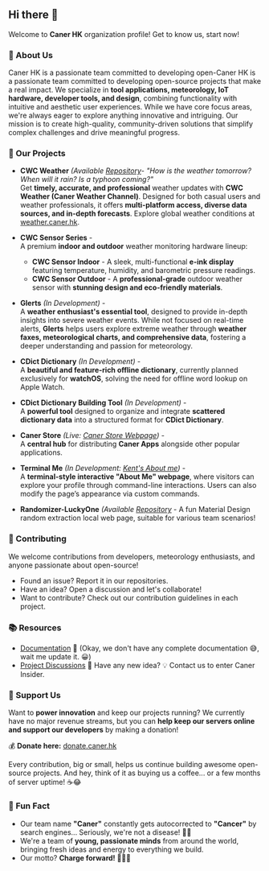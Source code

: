 ## Hi there 👋  
Welcome to **Caner HK** organization profile! Get to know us, start now!

### 🚀 About Us  
Caner HK is a passionate team committed to developing open-Caner HK is a passionate team committed to developing open-source projects that make a real impact. We specialize in **tool applications, meteorology, IoT hardware, developer tools, and design**, combining functionality with intuitive and aesthetic user experiences. While we have core focus areas, we're always eager to explore anything innovative and intriguing. Our mission is to create high-quality, community-driven solutions that simplify complex challenges and drive meaningful progress.

### 🌟 Our Projects  

- **CWC Weather** *(Available [Repository](https://github.com/CWC-Caner-Weather-Channel)*- *"How is the weather tomorrow? When will it rain? Is a typhoon coming?"*  
  Get **timely, accurate, and professional** weather updates with **CWC Weather (Caner Weather Channel)**. Designed for both casual users and weather professionals, it offers **multi-platform access, diverse data sources, and in-depth forecasts**. Explore global weather conditions at [weather.caner.hk](https://weather.caner.hk).  

- **CWC Sensor Series** -  
  A premium **indoor and outdoor** weather monitoring hardware lineup:  
  - **CWC Sensor Indoor** - A sleek, multi-functional **e-ink display** featuring temperature, humidity, and barometric pressure readings.  
  - **CWC Sensor Outdoor** - A **professional-grade** outdoor weather sensor with **stunning design and eco-friendly materials**.  

- **Glerts** *(In Development)* -  
  A **weather enthusiast's essential tool**, designed to provide in-depth insights into severe weather events. While not focused on real-time alerts, **Glerts** helps users explore extreme weather through **weather faxes, meteorological charts, and comprehensive data**, fostering a deeper understanding and passion for meteorology.

- **CDict Dictionary** *(In Development)* -  
  A **beautiful and feature-rich offline dictionary**, currently planned exclusively for **watchOS**, solving the need for offline word lookup on Apple Watch.  

- **CDict Dictionary Building Tool** *(In Development)* -  
  A **powerful tool** designed to organize and integrate **scattered dictionary data** into a structured format for **CDict Dictionary**.  

- **Caner Store** *(Live: [Caner Store Webpage](https://store.caner.hk))* -  
  A **central hub** for distributing **Caner Apps** alongside other popular applications.  

- **Terminal Me** *(In Development: [Kent's About me](https://me.yeenjie.cn))* -  
  A **terminal-style interactive "About Me" webpage**, where visitors can explore your profile through command-line interactions. Users can also modify the page’s appearance via custom commands.

- **Randomizer-LuckyOne** *(Available [Repository](https://github.com/Caner-HK/Randomrizer-LuckyOne)* -
  A fun Material Design random extraction local web page, suitable for various team scenarios!

### 🤝 Contributing  
We welcome contributions from developers, meteorology enthusiasts, and anyone passionate about open-source!  
- Found an issue? Report it in our repositories.  
- Have an idea? Open a discussion and let's collaborate!  
- Want to contribute? Check out our contribution guidelines in each project.  

### 📚 Resources  
- [Documentation](#) 📖 (Okay, we don't have any complete documentation 😅, wait me update it. 😀)  
- [Project Discussions](mailto:felix167811@gmail.com) 💬 Have any new idea? 💡 Contact us to enter Caner Insider.

### 💖 Support Us  
Want to **power innovation** and keep our projects running? We currently have no major revenue streams, but you can **help keep our servers online and support our developers** by making a donation!  

💰 **Donate here:** [donate.caner.hk](https://donate.caner.hk)  

Every contribution, big or small, helps us continue building awesome open-source projects. And hey, think of it as buying us a coffee... or a few months of server uptime! ☕😂  

### 🎉 Fun Fact  
- Our team name **"Caner"** constantly gets autocorrected to **"Cancer"** by search engines... Seriously, we're not a disease! 😤😂  
- We're a team of **young, passionate minds** from around the world, bringing fresh ideas and energy to everything we build.  
- Our motto? **Charge forward! 🚀🚀🚀**  
